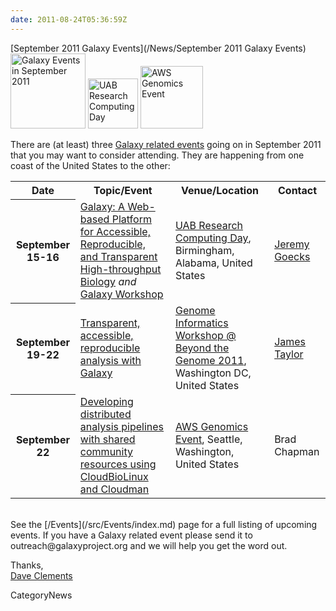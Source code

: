 ```yaml
---
date: 2011-08-24T05:36:59Z
---
```

<div class='newsItemHeader'>[September 2011 Galaxy Events](/News/September 2011 Galaxy Events)</div>

<div class='right'>
<a href='/Events'><img src='/Images/Logos/galaxyLogoTrimmed.png' alt='Galaxy Events in September 2011' width="120" /></a> <a href='http://docs.uabgrid.uab.edu/wiki/2011'><img src='/Images/Logos/UABLogo.png' alt='UAB Research Computing Day' width="80" /></a> <a href='http://aws.amazon.com/genomicsevent/'><img src='/Images/Logos/AWSLogo.png' alt='AWS Genomics Event' width="100" /></a>
</div>

There are (at least) three [Galaxy related events](/src/Events/index.md) going on in September 2011 that you may want to consider attending.  They are happening from one coast of the United States to the other:

<table>
  <tr class="th" >
    <th> Date </th>
    <th> Topic/Event </th>
    <th> Venue/Location </th>
    <th> Contact </th>
  </tr>
  <tr>
    <th> September 15-16 </th>
    <td> </em><a href='http://docs.uabgrid.uab.edu/wiki/2011'>Galaxy: A Web-based Platform for Accessible, Reproducible, and Transparent High-throughput Biology</a><em> and </em><a href='http://docs.uabgrid.uab.edu/wiki/2011_Galaxy_Workshop'>Galaxy Workshop</a><em> </td>
    <td> <a href='http://docs.uabgrid.uab.edu/wiki/2011'>UAB Research Computing Day</a>, Birmingham, Alabama, United States </td>
    <td> <a href='/JeremyGoecks'>Jeremy Goecks</a> </td>
  </tr>
  <tr>
    <th> September 19-22 </th>
    <td> </em><a href='http://www.beyond-the-genome.com/program.html'>Transparent, accessible, reproducible analysis with Galaxy</a><em> </td>
    <td> <a href='http://www.beyond-the-genome.com/program.html'>Genome Informatics Workshop @ Beyond the Genome 2011</a>, Washington DC, United States </td>
    <td> <a href='/JamesTaylor'>James Taylor</a> </td>
  </tr>
  <tr>
    <th> September 22 </th>
    <td> </em><a href='http://bcbio.wordpress.com/2011/08/19/distributed-exome-analysis-pipeline-with-cloudbiolinux-and-cloudman/'>Developing distributed analysis pipelines with shared community resources using CloudBioLinux and Cloudman</a><em> </td>
    <td> <a href='http://aws.amazon.com/genomicsevent/'>AWS Genomics Event</a>, Seattle, Washington, United States </td>
    <td> Brad Chapman </td>
  </tr>
</table>

<br />
See the [/Events](/src/Events/index.md) page for a full listing of upcoming events.  If you have a Galaxy related event please send it to outreach@galaxyproject.org and we will help you get the word out.

Thanks,<br />
[Dave Clements](/src/DaveClements/index.md)


CategoryNews
